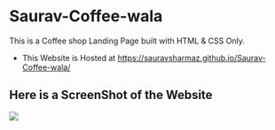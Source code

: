# Saurav-Coffee-wala
This is a Coffee shop Landing Page built with HTML & CSS Only.

* This Website is Hosted at https://sauravsharmaz.github.io/Saurav-Coffee-wala/

## Here is a ScreenShot of the Website

<img  src='https://github.com/sauravsharmaz/Saurav-Coffee-wala/blob/main/assets/images/sauravsharmaz.github.io_Saurav-Coffee-wala_.png' />

